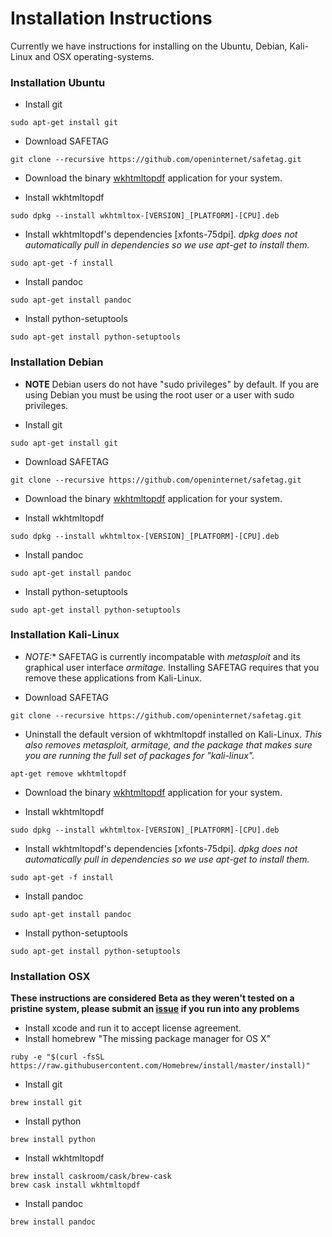# Installation Instructions

Currently we have instructions for installing on the Ubuntu, Debian, Kali-Linux and OSX operating-systems.

### Installation Ubuntu


  * Install git

```
sudo apt-get install git
```

  * Download SAFETAG

```
git clone --recursive https://github.com/openinternet/safetag.git
```

  * Download the binary [wkhtmltopdf](http://wkhtmltopdf.org/downloads.html) application for your system.

  * Install wkhtmltopdf

```
sudo dpkg --install wkhtmltox-[VERSION]_[PLATFORM]-[CPU].deb
```

  * Install wkhtmltopdf's dependencies [xfonts-75dpi]. *dpkg does not automatically pull in dependencies so we use apt-get to install them.*

```
sudo apt-get -f install
```

  * Install pandoc

```
sudo apt-get install pandoc
```

  * Install python-setuptools

```
sudo apt-get install python-setuptools
```


### Installation Debian

  * **NOTE** Debian users do not have "sudo privileges" by default. If you are using Debian you must be using the root user or a user with sudo privileges.

  * Install git

```
sudo apt-get install git
```

  * Download SAFETAG

```
git clone --recursive https://github.com/openinternet/safetag.git
```

  * Download the binary [wkhtmltopdf](http://wkhtmltopdf.org/downloads.html) application for your system.

  * Install wkhtmltopdf

```
sudo dpkg --install wkhtmltox-[VERSION]_[PLATFORM]-[CPU].deb
```

  * Install pandoc

```
sudo apt-get install pandoc
```

  * Install python-setuptools

```
sudo apt-get install python-setuptools
```


### Installation Kali-Linux

  * *NOTE:** SAFETAG is currently incompatable with *metasploit* and its graphical user interface *armitage.* Installing SAFETAG requires that you remove these applications from Kali-Linux.
 
  * Download SAFETAG

```
git clone --recursive https://github.com/openinternet/safetag.git
```

  * Uninstall the default version of wkhtmltopdf installed on Kali-Linux. *This also removes metasploit, armitage, and the package that makes sure you are running the full set of packages for "kali-linux".*

```
apt-get remove wkhtmltopdf
```

  * Download the binary [wkhtmltopdf](http://wkhtmltopdf.org/downloads.html) application for your system.

  * Install wkhtmltopdf

```
sudo dpkg --install wkhtmltox-[VERSION]_[PLATFORM]-[CPU].deb
```

  * Install wkhtmltopdf's dependencies [xfonts-75dpi]. *dpkg does not automatically pull in dependencies so we use apt-get to install them.*

```
sudo apt-get -f install
```

  * Install pandoc

```
sudo apt-get install pandoc
```

  * Install python-setuptools

```
sudo apt-get install python-setuptools
```

### Installation OSX

**These instructions are considered Beta as they weren't tested on a pristine system, please submit an [issue](https://github.com/mishari/SAFETAG/issues) if you run into any problems**

 * Install xcode and run it to accept license agreement.
 * Install homebrew "The missing package manager for OS X"

```
ruby -e "$(curl -fsSL https://raw.githubusercontent.com/Homebrew/install/master/install)"
```

 * Install git

```
brew install git
```

 * Install python

```
brew install python
```

 * Install wkhtmltopdf

```
brew install caskroom/cask/brew-cask
brew cask install wkhtmltopdf
```

 * Install pandoc

```
brew install pandoc
```